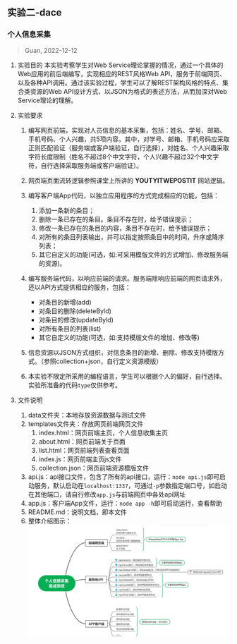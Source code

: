 ## 实验二-dace
### 个人信息采集

> Guan, 2022-12-12

1. 实验目的
本实验考察学生对Web Service理论掌握的情况，通过⼀个具体的Web应用的前后端编写，实现相应的REST风格Web API，服务于前端网页、以及各种API调用。通过该实验过程，学生可以了解REST架构风格的特点、集合类资源的Web API设计方式、以JSON为格式的表述方法，从而加深对Web Service理论的理解。

2. 实验要求
    1. 编写网页前端，实现对⼈员信息的基本采集，包括：姓名、学号、邮箱、手机号码、个人兴趣，共5项内容。其中，对学号、邮箱、手机号码应采取正则匹配验证（服务端或客户端验证，自行选择），对姓名、个人兴趣采取字符长度限制（姓名不超过8个中文字符，个人兴趣不超过32个中文字符，自行选择采取服务端或客户端验证）。

    2. 网页端页面流转逻辑参照课堂上所讲的 <b>YOUTYITWEPOSTIT</b> 网站逻辑。

    3. 编写客户端App代码，以独立应用程序的方式完成相应的功能，包括：
        1. 添加一条新的条目；
        2. 删除一条已存在的条目。条目不存在时，给予错误提示；
        3. 修改一条已存在的条目的内容，条目不存在时，给予错误提示；
        4. 对所有的条目列表输出，并可以指定按照条目中的时间，升序或降序列表；
        5. 其它自定义的功能(可选，如:可采用模版文件的方式增加、修改服务端的资源)。

    4. 编写服务端代码，以响应前端的请求。服务端除响应前端的网页请求外，还以API方式提供相应的服务，包括：
        - 对条目的新增(add)
        - 对条目的删除(deleteByld)
        - 对条目的修改(updateByld)
        - 对所有条目的列表(list)
        - 其它自定义的功能(可选，如:支持模版文件的增加、修改等)

    5. 信息资源以JSON方式组织，对信息条目的新增、删除、修改支持模版方式。（参照collection+json，自行定义资源模版）

    6. 本实验不限定所采用的编程语言，学生可以根据个人的偏好，自行选择。实验所准备的代码`type`仅供参考。

3. 文件说明
    1. data文件夹：本地存放资源数据与测试文件
    2. templates文件夹：存放网页前端网页文件
        1. index.html：网页前端主页，个人信息收集主页
        2. about.html：网页前端关于页面
        3. list.html：网页前端列表查看页面
        4. index.js：网页前端主页js文件
        5. collection.json：网页前端资源模版文件
    3. api.js：api接口文件，包含了所有的api接口，运行：`node api.js`即可启动服务，默认启动在`localhost:1337`，可通过`-p`参数指定端口号，如启动在其他端口，请自行修改`app.js`与前端网页中各处api网址
    4. app.js：客户端App文件，运行：`node app -h`即可启动运行，查看帮助
    5. README.md：说明文档，即本文件
    6. 整体介绍图示：![整体介绍图示](./dace-abs.jpg)